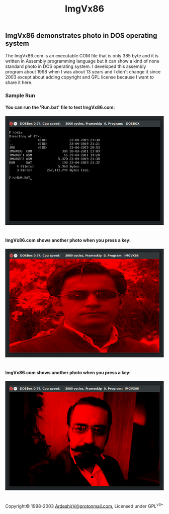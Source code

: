 <!DOCTYPE html>
<html>
  <head>
  </head>
  <body>
    <header>
      <h1>ImgVx86</h1>
    </header>
    <main>
      <article>
        <section>
          <h2 style="">ImgVx86 demonstrates photo in DOS operating system</h2>
          <p>The ImgVx86.com is an executable COM file that is only 385 byte and it is written in Assembly programming language but it can show a kind of none standard photo in DOS operating system. I developed this assembly program about 1998 when I was about 13 years and I didn't change it since 2003 except about adding copyright and GPL license because I want to share it here.</p>
        </section>
        <section>
          <h3>Sample Run</h3>
          <section>
            <h4>You can run the 'Run.bat' file to test ImgVx86.com:<h4>
            <img alt="find and run the Run.bat file" src="https://raw.githubusercontent.com/ArdeshirV/ImgVx86/master/img/ImgVx86_0_run.png">
            <br/><br/>
          </section>
          <section>
            <h4>ImgVx86.com shows another photo when you press a key:<h4>
            <img alt="ImgVx86.com show a photo" src="https://raw.githubusercontent.com/ArdeshirV/ImgVx86/master/img/ImgVx86_1.png">
            <br/><br/>
          </section>
          <section>
            <h4>ImgVx86.com shows another photo when you press a key:<h4>
            <img alt="ImgVx86.com show another photo" src="https://raw.githubusercontent.com/ArdeshirV/ImgVx86/master/img/ImgVx86_2.png">
            <br/><br/>
          </section>
        </section>
      </article>
    </main>
    <footer>
      <p class="copyright">
        Copyright&copy; 1998-2003 <a href="mailto:ardeshirv@protonmail.com" alt="email">ArdeshirV@protonmail.com</a>, Licensed under GPL<sup>v3+</sup>
      <p/>
    </footer>
  </body>
</html>
